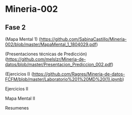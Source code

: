# Mineria-002
## Fase 2

(Mapa Mental 1) (https://github.com/SabinaCastillo/Mineria-002/blob/master/MapaMental_1_1804029.pdf)

(Presentaciones técnicas de Predicción) (https://github.com/melslzr/Mineria-de-datos/blob/master/Presentacion_Prediccion_002.pdf)

(Ejercicios I) (https://github.com/Ragres/Mineria-de-datos-FCFM/blob/master/Laboratorio%201%20MD%20(1).ipynb)

Ejercicios II

Mapa Mental II

Resumenes
